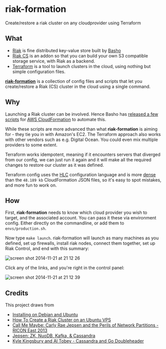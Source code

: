 # riak-formation

Create/restore a riak cluster on any cloudprovider using Terraform

## What

 - [Riak](http://basho.com/riak/) is fine distributed key-value store built by [Basho](http://basho.com/)
 - [Riak CS](http://basho.com/riak-cloud-storage/) is an addon so that you can build your own S3 compatible storage service, with Riak as a backend.
 - [Terraform](http://www.terraform.io/) is a tool to launch clusters in the cloud, using nothing but simple configuration files.

**[riak-formation](https://github.com/kvz/riak-formation)** is a collection of config files and scripts that let you create/restore a Riak (CS) cluster in the cloud using a single command.

## Why

Launching a Riak cluster can be involved. Hence Basho has
[released a few scripts](https://github.com/basho/cloudformation-riak) for
[AWS CloudFormation](http://aws.amazon.com/cloudformation/)
to automate this.

While these scripts are more advanced than what **riak-formation** is aiming for - they tie you in with Amazon's EC2. The Terraform approach also works with other vendors such as e.g. Digital Ocean. You could even mix multiple providers to some extent.

Terraform works idempotent, meaning if it encounters servers that diverged from our config, we can just run it again and it will make all the required changes to restore our cluster as it was defined.

Terraform config uses the [HLC](https://github.com/hashicorp/hcl) configuration language and is more [dense](https://github.com/kvz/riak-formation/blob/master/scripts/riak.tf) than the `48.189 kb` CloudFormation JSON files, so it's easy to spot mistakes, and more fun to work on.

## How

First, **riak-formation** needs to know which cloud provider you wish to target, and the associated account. You can pass it these via environment config. Either directly on the commandline, or add them to `envs/production.sh`.

Now type `make launch`. riak-formation will launch as many machines as you defined, set up firewalls, install riak nodes, connect them together, set up Riak Control, and end with this summary:

![screen shot 2014-11-21 at 21 12 26](https://cloud.githubusercontent.com/assets/26752/5148855/4d7712fe-71c3-11e4-8bc8-72577dfcd2b2.png)

Click any of the links, and you're right in the control panel:

![screen shot 2014-11-21 at 21 12 39](https://cloud.githubusercontent.com/assets/26752/5148857/4fc8815a-71c3-11e4-8fb0-2e2a6d04bf5c.png)


## Credits

This project draws from

 - [Installing on Debian and Ubuntu](http://docs.basho.com/riak/latest/ops/building/installing/debian-ubuntu/#Installing-From-Apt-Get)
 - [How To Create a Riak Cluster on an Ubuntu VPS](https://www.digitalocean.com/community/tutorials/how-to-create-a-riak-cluster-on-an-ubuntu-vps)
 - [Call Me Maybe: Carly Rae Jepsen and the Perils of Network Partitions - RICON East 2013](https://www.youtube.com/watch?v=mxdpqr-loyA)
 - [Jepsen: ZK, NuoDB, Kafka, & Cassandra](https://www.youtube.com/watch?v=NsI51Mo6r3o) 
 - [Kyle Kingsbury and Al Tobey - Cassandra and Go Doubleheader](https://www.youtube.com/watch?v=oEFqxi_n1vU)
 
